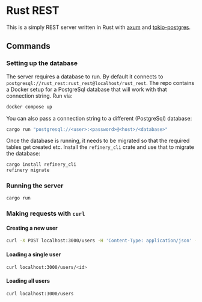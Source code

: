 # Rust REST

This is a simply REST server written in Rust with
[axum](https://crates.io/crates/axum) and
[tokio-postgres](https://crates.io/crates/tokio-postgres).

## Commands

### Setting up the database

The server requires a database to run. By default it connects to
`postgresql://rust_rest:rust_rest@localhost/rust_rest`. The repo contains a
Docker setup for a PostgreSql database that will work with that connection
string. Run via:

```bash
docker compose up
```

You can also pass a connection string to a different (PostgreSql) database:

```bash
cargo run "postgresql://<user>:<password>@<host>/<database>"
```

Once the database is running, it needs to be migrated so that the required
tables get created etc. Install the `refinery_cli` crate and use that to
migrate the database:

```bash
cargo install refinery_cli
refinery migrate
```

### Running the server

```bash
cargo run
```

### Making requests with `curl`

#### Creating a new user

```bash
curl -X POST localhost:3000/users -H 'Content-Type: application/json' -d '{"name": "<name>"}'
```

#### Loading a single user

```bash
curl localhost:3000/users/<id>
```

#### Loading all users

```bash
curl localhost:3000/users
```

